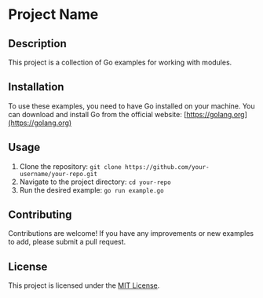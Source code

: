 # Project Name

## Description

This project is a collection of Go examples for working with modules.

## Installation

To use these examples, you need to have Go installed on your machine. You can download and install Go from the official website: [https://golang.org](https://golang.org)

## Usage

1. Clone the repository: `git clone https://github.com/your-username/your-repo.git`
2. Navigate to the project directory: `cd your-repo`
3. Run the desired example: `go run example.go`

## Contributing

Contributions are welcome! If you have any improvements or new examples to add, please submit a pull request.

## License

This project is licensed under the [MIT License](LICENSE).
